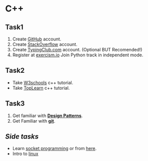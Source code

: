 
# C++
## Task1
1. Create [GitHub](https://github.com) account.
2. Create [StackOverflow](https://stackoverflow.com) account.
3. Create [TypingClub.com](https://www.typingclub.com) account. (Optional BUT Recomended!)
4. Register at [exercism.io](https://exercism.org/) Join Python track in independent mode.

## Task2
- Take [W3schools](https://www.w3schools.com/cpp/default.asp) c++ tutorial.
- Take [TopLearn](https://toplearn.com/courses/-%D8%AA%D8%AD%D8%AA-%D9%88%DB%8C%D9%86%D8%AF%D9%88%D8%B2-/%D8%A2%D9%85%D9%88%D8%B2%D8%B4-%D8%B1%D8%A7%DB%8C%DA%AF%D8%A7%D9%86-%D9%88-%D8%AC%D8%A7%D9%85%D8%B9-plusplusC-%D8%AA%D8%A7-%D8%B3%D8%B7%D8%AD-%DA%A9%D8%A7%D9%85%D9%84%D8%A7-%D9%BE%DB%8C%D8%B4%D8%B1%D9%81%D8%AA%D9%87)  c++ tutorial.

## Task3 
1. Get familiar with [**Design Patterns**](https://sourcemaking.com/design_patterns).
2. Get Familiar with [**git**](https://www.w3schools.com/git/).


## *Side tasks*
- Learn [socket programming](https://www.geeksforgeeks.org/socket-programming-cc/) or from [here](https://git.ir/sockets-programming/).
- Intro to [linux](https://www.youtube.com/watch?v=ROjZy1WbCIA)
